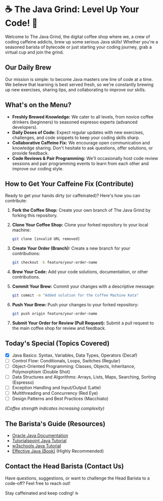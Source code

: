 # ☕ The Java Grind: Level Up Your Code! 🚀

Welcome to The Java Grind, the digital coffee shop where we, a crew of coding caffeine addicts, brew up some serious Java skills! Whether you're a seasoned barista of bytecode or just starting your coding journey, grab a virtual cup and join the grind.

## Our Daily Brew

Our mission is simple: to become Java masters one line of code at a time. We believe that learning is best served fresh, so we're constantly brewing up new exercises, sharing tips, and collaborating to improve our skills.

## What's on the Menu?

*   **Freshly Brewed Knowledge:** We cater to all levels, from novice coffee drinkers (beginners) to seasoned espresso experts (advanced developers).
*   **Daily Doses of Code:** Expect regular updates with new exercises, challenges, and code snippets to keep your coding skills sharp.
*   **Collaborative Caffeine Fix:** We encourage open communication and knowledge sharing. Don't hesitate to ask questions, offer solutions, or provide feedback.
*   **Code Reviews & Pair Programming:** We'll occasionally host code review sessions and pair programming events to learn from each other and improve our coding style.

## How to Get Your Caffeine Fix (Contribute)

Ready to get your hands dirty (or caffeinated)? Here's how you can contribute:

1.  **Fork the Coffee Shop:** Create your own branch of The Java Grind by forking this repository.
2.  **Clone Your Coffee Shop:** Clone your forked repository to your local machine:

    ```bash
    git clone [invalid URL removed]
    ```

3.  **Create Your Order (Branch):** Create a new branch for your contributions:

    ```bash
    git checkout -b feature/your-order-name
    ```

4.  **Brew Your Code:** Add your code solutions, documentation, or other contributions.
5.  **Commit Your Brew:** Commit your changes with a descriptive message:

    ```bash
    git commit -m "Added solution for the Coffee Machine Kata"
    ```

6.  **Push Your Brew:** Push your changes to your forked repository:

    ```bash
    git push origin feature/your-order-name
    ```

7.  **Submit Your Order for Review (Pull Request):** Submit a pull request to the main coffee shop for review and feedback.

## Today's Special (Topics Covered)

*   [x] Java Basics: Syntax, Variables, Data Types, Operators (Decaf)
*   [ ] Control Flow: Conditionals, Loops, Switches (Regular)
*   [ ] Object-Oriented Programming: Classes, Objects, Inheritance, Polymorphism (Double Shot)
*   [ ] Data Structures and Algorithms: Arrays, Lists, Maps, Searching, Sorting (Espresso)
*   [ ] Exception Handling and Input/Output (Latte)
*   [ ] Multithreading and Concurrency (Red Eye)
*   [ ] Design Patterns and Best Practices (Macchiato)

*(Coffee strength indicates increasing complexity)*

## The Barista's Guide (Resources)

*   [Oracle Java Documentation](https://docs.oracle.com/en/java/)
*   [Tutorialspoint Java Tutorial](https://www.tutorialspoint.com/java/)
*   [w3schools Java Tutorial](https://www.w3schools.com/java/)
*   [Effective Java (Book)](https://www.oreilly.com/library/view/effective-java-3rd/9780134685991/) (Highly Recommended)

## Contact the Head Barista (Contact Us)

Have questions, suggestions, or want to challenge the Head Barista to a code-off? Feel free to reach out!

Stay caffeinated and keep coding! ☕
